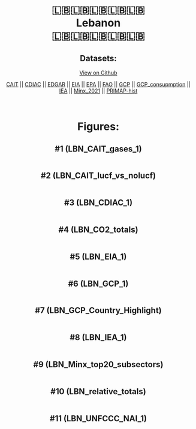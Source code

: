 
<center>
<h1 align="center">
🇱🇧🇱🇧🇱🇧🇱🇧🇱🇧
<br>
Lebanon
<br>
🇱🇧🇱🇧🇱🇧🇱🇧🇱🇧
</h1>
<h2>Datasets:</h2>
<p><a href="https://github.com/dquintani/GreenhouseData/tree/master/country_data/LBN_Lebanon/data">View on Github</a>
<br></p><p><a href="data/LBN_CAIT.csv">CAIT</a> || <a href="data/LBN_CDIAC.csv">CDIAC</a> || <a href="data/LBN_EDGAR.csv">EDGAR</a> || <a href="data/LBN_EIA.csv">EIA</a> || <a href="data/LBN_EPA.csv">EPA</a> || <a href="data/LBN_FAO.csv">FAO</a> || <a href="data/LBN_GCP.csv">GCP</a> || <a href="data/LBN_GCP_consupmption.csv">GCP_consupmption</a> || <a href="data/LBN_IEA.csv">IEA</a> || <a href="data/LBN_Minx_2021.csv">Minx_2021</a> || <a href="data/LBN_PRIMAP-hist.csv">PRIMAP-hist</a></p><p><br></p>
<h1>Figures:</h1><h2>#1 (LBN_CAIT_gases_1)</h2>
<p><img alt="" src="figures/LBN_CAIT_gases_1.png" /></p><h2>#2 (LBN_CAIT_lucf_vs_nolucf)</h2>
<p><img alt="" src="figures/LBN_CAIT_lucf_vs_nolucf.png" /></p><h2>#3 (LBN_CDIAC_1)</h2>
<p><img alt="" src="figures/LBN_CDIAC_1.png" /></p><h2>#4 (LBN_CO2_totals)</h2>
<p><img alt="" src="figures/LBN_CO2_totals.png" /></p><h2>#5 (LBN_EIA_1)</h2>
<p><img alt="" src="figures/LBN_EIA_1.png" /></p><h2>#6 (LBN_GCP_1)</h2>
<p><img alt="" src="figures/LBN_GCP_1.png" /></p><h2>#7 (LBN_GCP_Country_Highlight)</h2>
<p><img alt="" src="figures/LBN_GCP_Country_Highlight.png" /></p><h2>#8 (LBN_IEA_1)</h2>
<p><img alt="" src="figures/LBN_IEA_1.png" /></p><h2>#9 (LBN_Minx_top20_subsectors)</h2>
<p><img alt="" src="figures/LBN_Minx_top20_subsectors.png" /></p><h2>#10 (LBN_relative_totals)</h2>
<p><img alt="" src="figures/LBN_relative_totals.png" /></p><h2>#11 (LBN_UNFCCC_NAI_1)</h2>
<p><img alt="" src="figures/LBN_UNFCCC_NAI_1.png" /></p>